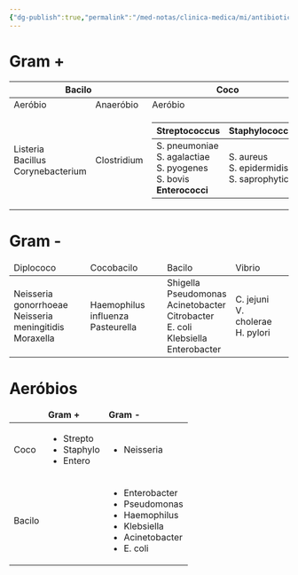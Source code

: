 ```yaml
---
{"dg-publish":true,"permalink":"/med-notas/clinica-medica/mi/antibioticos/bacterias/"}
---
```



# Gram +

<table>
	<thead>
		<th colspan=2>Bacilo</th>
		<th> Coco</th>
		<th colspan=2> Filamentoso</th>
	</thead>
	<tbody>
		<tr>
			<td> Aeróbio </td>
			<td> Anaeróbio </td>
			<td>Aeróbio</td>
			<td>Aeróbio</td>
			<td>Anaeróbio</td>
		</tr>
		<tr>
			<td>
				Listeria<br>
				Bacillus<br>
				Corynebacterium</br>	
			</td>
			<td>Clostridium</td>
			<td> 
				<table>
					<thead>
						<th>Streptococcus</th>
						<th> Staphylococcus</th>
					</thead>
					<tbody>
						<tr>
							<td>
								S. pneumoniae<br>
								S. agalactiae<br>
								S. pyogenes<br>	
								S. bovis<br>	
								<b>Enterococci</b><br>	
							</td>
							<td>
								S. aureus<br>
								S. epidermidis<br>
								S. saprophyticus<br>
							</td>
						</tr>
					</tbody>
				</table>
			</td>
			<td>
				Nocardia
			</td>
			<td>Actinomyces</td>	
		</tr>
	</tbody>
</table>

# Gram -

<table>
	<thead>
		<td>Diplococo</td>
		<td>Cocobacilo</td>
		<td>Bacilo</td>
		<td>Vibrio</td>
	</thead>
	<tbody>
		<tr>
			<td>
				Neisseria gonorrhoeae<br>
				Neisseria meningitidis<br>
				Moraxella<br>
			</td>
			<td>
				Haemophilus influenza<br>
				Pasteurella<br>
			</td>
			<td>
				Shigella<br>
				Pseudomonas<br>
				Acinetobacter<br>
				Citrobacter<br>
				E. coli<br>
				Klebsiella<br>
				Enterobacter<br>
			</td>
			<td>
				C. jejuni<br>
				V. cholerae<br>
				H. pylori<br>
			</td>
			<td></td>
		</tr>
	</tbody>
</table>

# Aeróbios
<table>
	<thead>
		<tr>
			<td></td>
			<td><b>Gram +</b></td>
			<td><b>Gram -</b></td>
		</tr>
	</thead>
	<tbody>
		<tr>
			<td>Coco</td>
			<td><ul>
				<li>Strepto</li>
				<li>Staphylo</li>
				<li>Entero</li>
			</ul></td>
			<td><ul>
				<li>Neisseria</li>
			</ul></td>
		</tr>
		<tr>
			<td>Bacilo</td>
			<td></td>
			<td><ul>
				<li>Enterobacter</li>
				<li>Pseudomonas</li>
				<li>Haemophilus</li>
				<li>Klebsiella</li>
				<li>Acinetobacter</li>
				<li>E. coli</li>
			</ul></td>
		</tr>
	</tbody>
</table>
